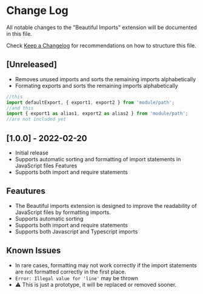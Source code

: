# Change Log

All notable changes to the "Beautiful Imports" extension will be documented in this file.

Check [Keep a Changelog](http://keepachangelog.com/) for recommendations on how to structure this file.

## [Unreleased]

- Removes unused imports and sorts the remaining imports alphabetically
- Formating exports and sorts the remaining imports alphabetically

```typescript
//this
import defaultExport, { export1, export2 } from 'module/path';
//and this
import { export1 as alias1, export2 as alias2 } from 'module/path';
//are not included yet
```

## [1.0.0] - 2022-02-20

- Initial release
- Supports automatic sorting and formatting of import statements in JavaScript files
Features
- Supports both import and require statements

## Feautures

- The Beautiful imports extension is designed to improve the readability of JavaScript files by formatting imports.
- Supports automatic sorting
- Supports both import and require statements
- Supports both Javascript and Typescript imports

## Known Issues

- In rare cases, formatting may not work correctly if the import statements are not formatted correctly in the first place.
- `Error: Illegal value for 'line'` may be thrown
- ⚠️ This is  just a prototype, it will be replaced or removed sooner.